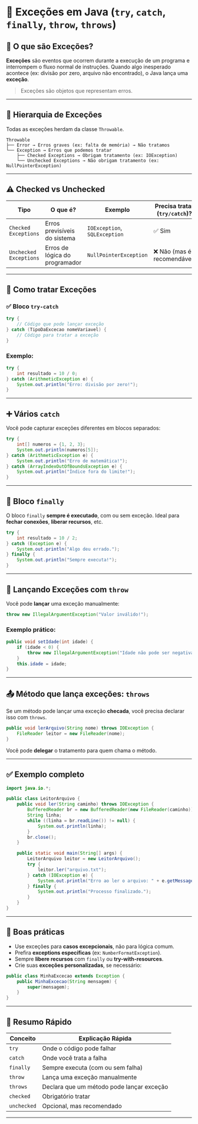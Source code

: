 # 📘 Exceções em Java (`try`, `catch`, `finally`, `throw`, `throws`)

## 🧠 O que são Exceções?

**Exceções** são eventos que ocorrem durante a execução de um programa e interrompem o fluxo normal de instruções. Quando algo inesperado acontece (ex: divisão por zero, arquivo não encontrado), o Java lança uma **exceção**.

> Exceções são objetos que representam erros.

---

## 📂 Hierarquia de Exceções

Todas as exceções herdam da classe `Throwable`.

```
Throwable
├── Error → Erros graves (ex: falta de memória) → Não tratamos
└── Exception → Erros que podemos tratar
    ├── Checked Exceptions → Obrigam tratamento (ex: IOException)
    └── Unchecked Exceptions → Não obrigam tratamento (ex: NullPointerException)
```

---

## ⚠️ Checked vs Unchecked

| Tipo                   | O que é?                       | Exemplo                       | Precisa tratar (`try/catch`)? |
| ---------------------- | ------------------------------ | ----------------------------- | ----------------------------- |
| `Checked Exceptions`   | Erros previsíveis do sistema   | `IOException`, `SQLException` | ✅ Sim                         |
| `Unchecked Exceptions` | Erros de lógica do programador | `NullPointerException`        | ❌ Não (mas é recomendável)    |

---

## 🧪 Como tratar Exceções

### ✅ Bloco `try-catch`

```java
try {
    // Código que pode lançar exceção
} catch (TipoDaExcecao nomeVariavel) {
    // Código para tratar a exceção
}
```

### Exemplo:

```java
try {
    int resultado = 10 / 0;
} catch (ArithmeticException e) {
    System.out.println("Erro: divisão por zero!");
}
```

---

## ➕ Vários `catch`

Você pode capturar exceções diferentes em blocos separados:

```java
try {
    int[] numeros = {1, 2, 3};
    System.out.println(numeros[5]);
} catch (ArithmeticException e) {
    System.out.println("Erro de matemática!");
} catch (ArrayIndexOutOfBoundsException e) {
    System.out.println("Índice fora do limite!");
}
```

---

## 🔁 Bloco `finally`

O bloco `finally` **sempre é executado**, com ou sem exceção. Ideal para **fechar conexões**, **liberar recursos**, etc.

```java
try {
    int resultado = 10 / 2;
} catch (Exception e) {
    System.out.println("Algo deu errado.");
} finally {
    System.out.println("Sempre executa!");
}
```

---

## 🚀 Lançando Exceções com `throw`

Você pode **lançar** uma exceção manualmente:

```java
throw new IllegalArgumentException("Valor inválido!");
```

### Exemplo prático:

```java
public void setIdade(int idade) {
    if (idade < 0) {
        throw new IllegalArgumentException("Idade não pode ser negativa.");
    }
    this.idade = idade;
}
```

---

## 📤 Método que lança exceções: `throws`

Se um método pode lançar uma exceção **checada**, você precisa declarar isso com `throws`.

```java
public void lerArquivo(String nome) throws IOException {
    FileReader leitor = new FileReader(nome);
}
```

Você pode **delegar** o tratamento para quem chama o método.

---

## ✅ Exemplo completo

```java
import java.io.*;

public class LeitorArquivo {
    public void ler(String caminho) throws IOException {
        BufferedReader br = new BufferedReader(new FileReader(caminho));
        String linha;
        while ((linha = br.readLine()) != null) {
            System.out.println(linha);
        }
        br.close();
    }

    public static void main(String[] args) {
        LeitorArquivo leitor = new LeitorArquivo();
        try {
            leitor.ler("arquivo.txt");
        } catch (IOException e) {
            System.out.println("Erro ao ler o arquivo: " + e.getMessage());
        } finally {
            System.out.println("Processo finalizado.");
        }
    }
}
```

---

## 🧪 Boas práticas

* Use exceções para **casos excepcionais**, não para lógica comum.
* Prefira **exceptions específicas** (ex: `NumberFormatException`).
* Sempre **libere recursos** com `finally` ou **try-with-resources**.
* Crie suas **exceções personalizadas**, se necessário:

```java
public class MinhaExcecao extends Exception {
    public MinhaExcecao(String mensagem) {
        super(mensagem);
    }
}
```

---

## 🧠 Resumo Rápido

| Conceito    | Explicação Rápida                         |
| ----------- | ----------------------------------------- |
| `try`       | Onde o código pode falhar                 |
| `catch`     | Onde você trata a falha                   |
| `finally`   | Sempre executa (com ou sem falha)         |
| `throw`     | Lança uma exceção manualmente             |
| `throws`    | Declara que um método pode lançar exceção |
| `checked`   | Obrigatório tratar                        |
| `unchecked` | Opcional, mas recomendado                 |

---
